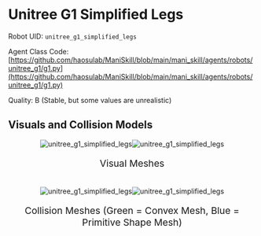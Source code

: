 <!-- THIS IS ALL GENERATED DOCUMENTATION via generate_robot_docs.py. DO NOT MODIFY THIS FILE DIRECTLY. -->

# Unitree G1 Simplified Legs

Robot UID: `unitree_g1_simplified_legs`

Agent Class Code: [https://github.com/haosulab/ManiSkill/blob/main/mani_skill/agents/robots/unitree_g1/g1.py](https://github.com/haosulab/ManiSkill/blob/main/mani_skill/agents/robots/unitree_g1/g1.py)

Quality: B (Stable, but some values are unrealistic)

## Visuals and Collision Models

<div>
    <div style="max-width: 100%; display: flex; justify-content: center;">
        <img src="/_static/robot_images/unitree_g1_simplified_legs/front_visual.png" style='min-width:min(50%, 100px);max-width:50%;height:auto' alt="unitree_g1_simplified_legs">
        <img src="/_static/robot_images/unitree_g1_simplified_legs/side_visual.png" style='min-width:min(50%, 100px);max-width:50%;height:auto' alt="unitree_g1_simplified_legs">
    </div>
    <p style="text-align: center; font-size: 1.2rem;">Visual Meshes</p>
    <br/>
    <div style="max-width: 100%; display: flex; justify-content: center;">
        <img src="/_static/robot_images/unitree_g1_simplified_legs/front_collision.png" style='min-width:min(50%, 100px);max-width:50%;height:auto' alt="unitree_g1_simplified_legs">
        <img src="/_static/robot_images/unitree_g1_simplified_legs/side_collision.png" style='min-width:min(50%, 100px);max-width:50%;height:auto' alt="unitree_g1_simplified_legs">
    </div>
    <p style="text-align: center; font-size: 1.2rem;">Collision Meshes (Green = Convex Mesh, Blue = Primitive Shape Mesh)</p>
</div>
